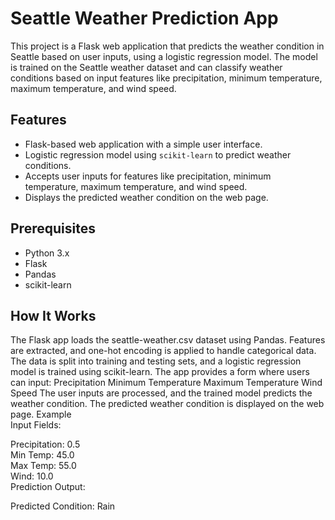 # Seattle Weather Prediction App

This project is a Flask web application that predicts the weather condition in Seattle based on user inputs, using a logistic regression model. The model is trained on the Seattle weather dataset and can classify weather conditions based on input features like precipitation, minimum temperature, maximum temperature, and wind speed.

## Features
- Flask-based web application with a simple user interface.
- Logistic regression model using `scikit-learn` to predict weather conditions.
- Accepts user inputs for features like precipitation, minimum temperature, maximum temperature, and wind speed.
- Displays the predicted weather condition on the web page.

## Prerequisites
- Python 3.x
- Flask
- Pandas
- scikit-learn
## How It Works
The Flask app loads the seattle-weather.csv dataset using Pandas.
Features are extracted, and one-hot encoding is applied to handle categorical data.
The data is split into training and testing sets, and a logistic regression model is trained using scikit-learn.
The app provides a form where users can input:
Precipitation
Minimum Temperature
Maximum Temperature
Wind Speed
The user inputs are processed, and the trained model predicts the weather condition.
The predicted weather condition is displayed on the web page.
Example<br>
Input Fields:<br>

Precipitation: 0.5<br>
Min Temp: 45.0<br>
Max Temp: 55.0<br>
Wind: 10.0<br>
Prediction Output:<br>

Predicted Condition: Rain
